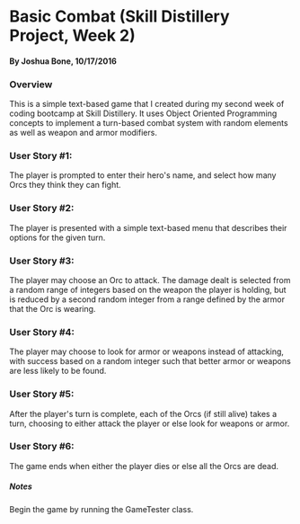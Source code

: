 # Basic Combat (Skill Distillery Project, Week 2)
#### By Joshua Bone, 10/17/2016



### Overview
This is a simple text-based game that I created during my second week of coding bootcamp at Skill Distillery. It uses Object Oriented Programming concepts to implement a turn-based combat system with random elements as well as weapon and armor modifiers.

### User Story #1:
The player is prompted to enter their hero's name, and select how many Orcs they think they can fight.

### User Story #2:
The player is presented with a simple text-based menu that describes their options for the given turn.

### User Story #3:
The player may choose an Orc to attack. The damage dealt is selected from a random range of integers based on the weapon the player is holding, but is reduced by a second random integer from a range defined by the armor that the Orc is wearing.

### User Story #4: 
The player may choose to look for armor or weapons instead of attacking, with success based on a random integer such that better armor or weapons are less likely to be found.

### User Story #5:
After the player's turn is complete, each of the Orcs (if still alive) takes a turn, choosing to either attack the player or else look for weapons or armor. 

### User Story #6:
The game ends when either the player dies or else all the Orcs are dead.

##### Notes
Begin the game by running the GameTester class.
